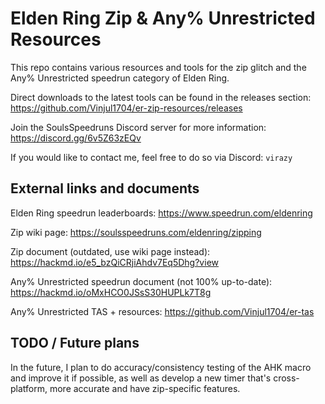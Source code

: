 # Elden Ring Zip & Any% Unrestricted Resources

This repo contains various resources and tools for the zip glitch and the Any% Unrestricted speedrun category of Elden Ring.

Direct downloads to the latest tools can be found in the releases section: https://github.com/Vinjul1704/er-zip-resources/releases

Join the SoulsSpeedruns Discord server for more information: https://discord.gg/6v5Z63zEQv

If you would like to contact me, feel free to do so via Discord: `virazy`

## External links and documents

Elden Ring speedrun leaderboards: https://www.speedrun.com/eldenring

Zip wiki page: https://soulsspeedruns.com/eldenring/zipping

Zip document (outdated, use wiki page instead): https://hackmd.io/e5_bzQiCRjiAhdv7Eq5Dhg?view

Any% Unrestricted speedrun document (not 100% up-to-date): https://hackmd.io/oMxHCO0JSsS30HUPLk7T8g

Any% Unrestricted TAS + resources: https://github.com/Vinjul1704/er-tas

## TODO / Future plans

In the future, I plan to do accuracy/consistency testing of the AHK macro and improve it if possible, as well as develop a new timer that's cross-platform, more accurate and have zip-specific features.
